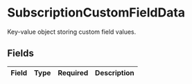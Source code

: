 # SubscriptionCustomFieldData

Key-value object storing custom field values.


## Fields

| Field       | Type        | Required    | Description |
| ----------- | ----------- | ----------- | ----------- |